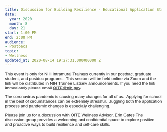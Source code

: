```yaml
---
title: Discussion for Building Resilience - Educational Application Stress
date:
  year: 2020
  month: 8
  day: 21
start: 1:00 PM
end: 2:00 PM
audience:
- Postbacs
topic:
- Wellness
updated_at: 2020-08-14 19:27:31.000000000 Z
---
```

<span style="font-family: arial, helvetica, sans-serif; font-size:
10pt;">This event is only for NIH Intramural Trainees currently in our
postbac, graduate student, and postdoc programs.  This session will be
held online via Zoom and the link will be distributed in NIH Trainee
Listserv announcements. If you need the link immediately please email
OITE@nih.gov. </span>

<span style="font-family: arial, helvetica, sans-serif; font-size:
10pt;">The coronavirus pandemic is causing many changes for all of us. 
Applying for school in the best of circumstances can be extremely
stressful.  Juggling both the application process and pandemic changes
is especially challenging.  </span>

<span style="font-family: arial, helvetica, sans-serif; font-size:
10pt;">Please join us for a discussion with OITE Wellness Advisor, Erin
Gates The discussion group provides a welcoming and confidential space
to explore positive and proactive ways to build resilience and self-care
skills.</span>
